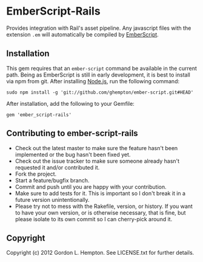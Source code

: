 # EmberScript-Rails

Provides integration with Rail's asset pipeline. Any javascript files with the extension `.em` will automatically be compiled by [EmberScript](https://github.com/ghempton/ember-script).

## Installation

This gem requires that an `ember-script` command be available in the current path. Being as EmberScript is still in early development, it is best to install via npm from git. After installing [Node.js](http://nodejs.org/), run the following command:

```
sudo npm install -g 'git://github.com/ghempton/ember-script.git#HEAD'
```

After installation, add the following to your Gemfile:

```
gem 'ember_script-rails'
```

## Contributing to ember-script-rails
 
* Check out the latest master to make sure the feature hasn't been implemented or the bug hasn't been fixed yet.
* Check out the issue tracker to make sure someone already hasn't requested it and/or contributed it.
* Fork the project.
* Start a feature/bugfix branch.
* Commit and push until you are happy with your contribution.
* Make sure to add tests for it. This is important so I don't break it in a future version unintentionally.
* Please try not to mess with the Rakefile, version, or history. If you want to have your own version, or is otherwise necessary, that is fine, but please isolate to its own commit so I can cherry-pick around it.

## Copyright

Copyright (c) 2012 Gordon L. Hempton. See LICENSE.txt for
further details.

